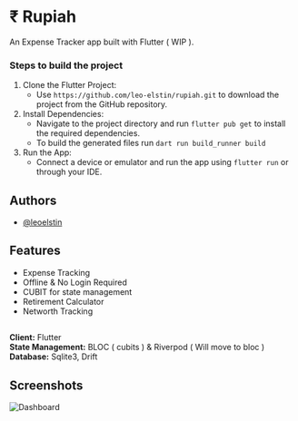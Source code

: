# ₹ Rupiah 

An Expense Tracker app built with Flutter ( WIP ).

### Steps to build the project
1. Clone the Flutter Project:
   * Use `https://github.com/leo-elstin/rupiah.git` to download the project from the GitHub repository.
2. Install Dependencies:
   * Navigate to the project directory and run `flutter pub get` to install the required dependencies.
   * To build the generated files run `dart run build_runner build` 
3. Run the App:
   * Connect a device or emulator and run the app using `flutter run` or through your IDE.


## Authors

- [@leoelstin](https://www.github.com/leo-elstin)


## Features

- Expense Tracking
- Offline & No Login Required
- CUBIT for state management
- Retirement Calculator
- Networth Tracking




##

**Client:** Flutter\
**State Management:** BLOC ( cubits ) & Riverpod ( Will move to bloc )\
**Database:** Sqlite3, Drift
## Screenshots

![Dashboard](https://github.com/leo-elstin/rupiah/blob/main/screenshots/file%20cover%20-%201.png?raw=true)

